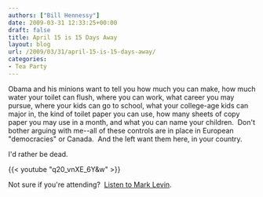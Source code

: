 ```yaml
---
authors: ["Bill Hennessy"]
date: 2009-03-31 12:33:25+00:00
draft: false
title: April 15 is 15 Days Away
layout: blog
url: /2009/03/31/april-15-is-15-days-away/
categories:
- Tea Party
---
```


Obama and his minions want to tell you how much you can make, how much water your toilet can flush, where you can work, what career you may pursue, where your kids can go to school, what your college-age kids can major in, the kind of toilet paper you can use, how many sheets of copy paper you may use in a month, and what you can name your children.  Don't bother arguing with me--all of these controls are in place in European "democracies" or Canada.  And the left want them here, in your country.  

I'd rather be dead.

{{< youtube "q20_vnXE_6Y&w" >}}

Not sure if you're attending?  [Listen to Mark Levin](https://www.marklevinshow.com/audio/#).

